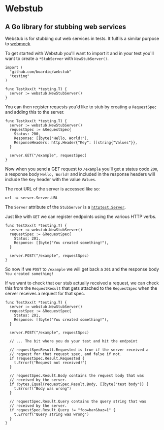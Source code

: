 # Webstub
## A Go library for stubbing web services

Webstub is for stubbing out web services in tests. It fulfils a similar
purpose to [webmock](https://github.com/bblimke/webmock).

To get started with Webstub you'll want to import it and in your test
you'll want to create a `*StubServer` with `NewStubServer()`.

    import (
      "github.com/boardiq/webstub"
      "testing"
    )

    func TestXxx(t *testing.T) {
      server := webstub.NewStubServer()
    }

You can then register requests you'd like to stub by creating a `RequestSpec`
and adding this to the server.

    func TestXxx(t *testing.T) {
      server := webstub.NewStubServer()
      requestSpec := &RequestSpec{
        Status: 200,
        Response: []byte("Hello, World!"),
        ResponseHeaders: http.Header{"Key": []string{"Values"}},
      }

      server.GET("/example", requestSpec)
    }

Now when you send a GET request to `/example` you'll get a status code `200`,
a response body `Hello, World!` and included in the response headers will include
the `Key` header with the value `Values`.

The root URL of the server is accessed like so:

    url := server.Server.URL

The `Server` attribute of the `StubServer` is a
[`httptest.Server`](http://golang.org/pkg/net/http/httptest/#Server).

Just like with `GET` we can register endpoints using the various HTTP verbs.

    func TestXxx(t *testing.T) {
      server := webstub.NewStubServer()
      requestSpec := &RequestSpec{
        Status: 201,
        Response: []byte("You created something!"),
      }

      server.POST("/example", requestSpec)
    }

So now if we `POST` to `/example` we will get back a `201` and the
response body `You created something!`

If we want to check that our stub actually received a request, we can
check this from the `RequestResult` that gets attached to the `RequestSpec`
when the server receives a request for that spec.

    func TestXxx(t *testing.T) {
      server := webstub.NewStubServer()
      requestSpec := &RequestSpec{
        Status: 201,
        Response: []byte("You created something!"),
      }

      server.POST("/example", requestSpec)

      // ... The bit where you do your test and hit the endpoint

      // requestSpecResult.Requested is true if the server received a
      // request for that request spec, and false if not.
      if !requestSpec.Result.Requested {
        t.Errorf("Request not received!") 
      }

      // requestSpec.Result.Body contains the request body that was 
      // received by the server.
      if !bytes.Equal(requestSpec.Result.Body, []byte("test body")) {
        t.Errorf("Body was wrong")
      }

      // requestSpec.Result.Query contains the query string that was
      // received by the server.
      if requestSpec.Result.Query != "foo=bar&baz=1" {
        t.Errorf("Query string was wrong")
      }
    }
